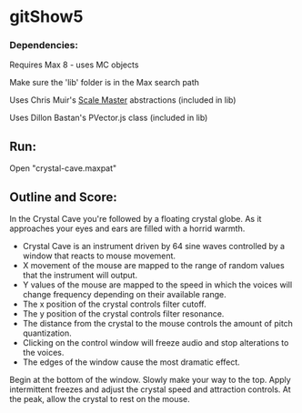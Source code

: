 # gitShow5

### Dependencies:
Requires Max 8 - uses MC objects

Make sure the 'lib' folder is in the Max search path

Uses Chris Muir's [Scale Master](http://www.xfade.com/max/ScaleMaster/) abstractions (included in lib)

Uses Dillon Bastan's PVector.js class (included in lib)

## Run:
Open "crystal-cave.maxpat"

## Outline and Score:
In the Crystal Cave you're followed by a floating crystal globe. As it approaches your eyes and ears are filled with a horrid warmth.

* Crystal Cave is an instrument driven by 64 sine waves controlled by a window that reacts to mouse movement.
* X movement of the mouse are mapped to the range of random values that the instrument will output.
* Y values of the mouse are mapped to the speed in which the voices will change frequency depending on their available range.
* The x position of the crystal controls filter cutoff.
* The y position of the crystal controls filter resonance.
* The distance from the crystal to the mouse controls the amount of pitch quantization.
* Clicking on the control window will freeze audio and stop alterations to the voices.
* The edges of the window cause the most dramatic effect.

Begin at the bottom of the window. Slowly make your way to the top. Apply intermittent freezes and adjust the crystal speed and attraction controls. At the peak, allow the crystal to rest on the mouse.
